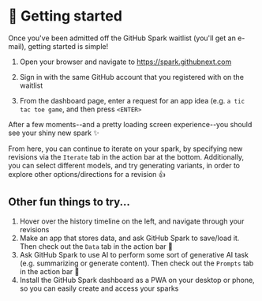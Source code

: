 # 🏃 Getting started

Once you've been admitted off the GitHub Spark waitlist (you'll get an e-mail), getting started is simple!

1. Open your browser and navigate to https://spark.githubnext.com

1. Sign in with the same GitHub account that you registered with on the waitlist

1. From the dashboard page, enter a request for an app idea (e.g. `a tic tac toe game`, and then press `<ENTER>`

After a few moments--and a pretty loading screen experience--you should see your shiny new spark ✨

From here, you can continue to iterate on your spark, by specifying new revisions via the `Iterate` tab in the action bar at the bottom. Additionally, you can select different models, and try generating variants, in order to explore other options/directions for a revision 👍

## Other fun things to try...

1. Hover over the history timeline on the left, and navigate through your revisions
2. Make an app that stores data, and ask GitHub Spark to save/load it. Then check out the `Data` tab in the action bar 🚀
3. Ask GitHub Spark to use AI to perform some sort of generative AI task (e.g. summarizing or generate content). Then check out the `Prompts` tab in the action bar 🤖
4. Install the GitHub Spark dashboard as a PWA on your desktop or phone, so you can easily create and access your sparks
